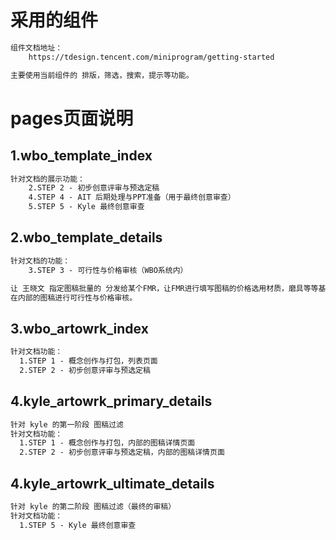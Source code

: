 # 采用的组件

```tex
组件文档地址：
	https://tdesign.tencent.com/miniprogram/getting-started 

主要使用当前组件的 排版，筛选，搜索，提示等功能。
```

# pages页面说明

## 1.wbo_template_index

```tex
针对文档的展示功能：
	2.STEP 2 - 初步创意评审与预选定稿  
	4.STEP 4 - AIT 后期处理与PPT准备（用于最终创意审查）
	5.STEP 5 - Kyle 最终创意审查
```

## 2.wbo_template_details

```tex
针对文档的功能：
	3.STEP 3 - 可行性与价格审核（WBO系统内）

让 王晓文 指定图稿批量的 分发给某个FMR，让FMR进行填写图稿的价格选用材质，磨具等等基本信息。
在内部的图稿进行可行性与价格审核。
```
## 3.wbo_artowrk_index
```tex
针对文档功能：
  1.STEP 1 - 概念创作与打包，列表页面
  2.STEP 2 - 初步创意评审与预选定稿

```
## 4.kyle_artowrk_primary_details
```tex
针对 kyle 的第一阶段 图稿过滤
针对文档功能：
  1.STEP 1 - 概念创作与打包，内部的图稿详情页面
  2.STEP 2 - 初步创意评审与预选定稿，内部的图稿详情页面

```

## 4.kyle_artowrk_ultimate_details
```tex
针对 kyle 的第二阶段 图稿过滤（最终的审稿）
针对文档功能：
  1.STEP 5 - Kyle 最终创意审查
```